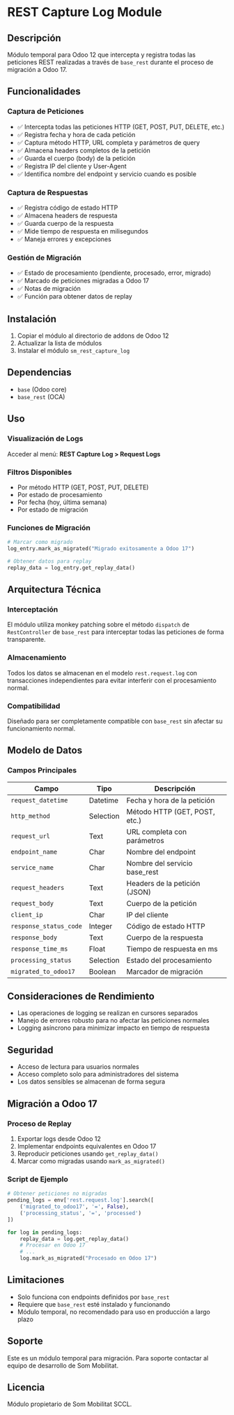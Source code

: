 # REST Capture Log Module

## Descripción

Módulo temporal para Odoo 12 que intercepta y registra todas las peticiones REST realizadas a través de `base_rest` durante el proceso de migración a Odoo 17.

## Funcionalidades

### Captura de Peticiones
- ✅ Intercepta todas las peticiones HTTP (GET, POST, PUT, DELETE, etc.)
- ✅ Registra fecha y hora de cada petición
- ✅ Captura método HTTP, URL completa y parámetros de query
- ✅ Almacena headers completos de la petición
- ✅ Guarda el cuerpo (body) de la petición
- ✅ Registra IP del cliente y User-Agent
- ✅ Identifica nombre del endpoint y servicio cuando es posible

### Captura de Respuestas
- ✅ Registra código de estado HTTP
- ✅ Almacena headers de respuesta
- ✅ Guarda cuerpo de la respuesta
- ✅ Mide tiempo de respuesta en milisegundos
- ✅ Maneja errores y excepciones

### Gestión de Migración
- ✅ Estado de procesamiento (pendiente, procesado, error, migrado)
- ✅ Marcado de peticiones migradas a Odoo 17
- ✅ Notas de migración
- ✅ Función para obtener datos de replay

## Instalación

1. Copiar el módulo al directorio de addons de Odoo 12
2. Actualizar la lista de módulos
3. Instalar el módulo `sm_rest_capture_log`

## Dependencias

- `base` (Odoo core)
- `base_rest` (OCA)

## Uso

### Visualización de Logs

Acceder al menú: **REST Capture Log > Request Logs**

### Filtros Disponibles
- Por método HTTP (GET, POST, PUT, DELETE)
- Por estado de procesamiento
- Por fecha (hoy, última semana)
- Por estado de migración

### Funciones de Migración

```python
# Marcar como migrado
log_entry.mark_as_migrated("Migrado exitosamente a Odoo 17")

# Obtener datos para replay
replay_data = log_entry.get_replay_data()
```

## Arquitectura Técnica

### Interceptación
El módulo utiliza monkey patching sobre el método `dispatch` de `RestController` de `base_rest` para interceptar todas las peticiones de forma transparente.

### Almacenamiento
Todos los datos se almacenan en el modelo `rest.request.log` con transacciones independientes para evitar interferir con el procesamiento normal.

### Compatibilidad
Diseñado para ser completamente compatible con `base_rest` sin afectar su funcionamiento normal.

## Modelo de Datos

### Campos Principales

| Campo | Tipo | Descripción |
|-------|------|-------------|
| `request_datetime` | Datetime | Fecha y hora de la petición |
| `http_method` | Selection | Método HTTP (GET, POST, etc.) |
| `request_url` | Text | URL completa con parámetros |
| `endpoint_name` | Char | Nombre del endpoint |
| `service_name` | Char | Nombre del servicio base_rest |
| `request_headers` | Text | Headers de la petición (JSON) |
| `request_body` | Text | Cuerpo de la petición |
| `client_ip` | Char | IP del cliente |
| `response_status_code` | Integer | Código de estado HTTP |
| `response_body` | Text | Cuerpo de la respuesta |
| `response_time_ms` | Float | Tiempo de respuesta en ms |
| `processing_status` | Selection | Estado del procesamiento |
| `migrated_to_odoo17` | Boolean | Marcador de migración |

## Consideraciones de Rendimiento

- Las operaciones de logging se realizan en cursores separados
- Manejo de errores robusto para no afectar las peticiones normales
- Logging asíncrono para minimizar impacto en tiempo de respuesta

## Seguridad

- Acceso de lectura para usuarios normales
- Acceso completo solo para administradores del sistema
- Los datos sensibles se almacenan de forma segura

## Migración a Odoo 17

### Proceso de Replay

1. Exportar logs desde Odoo 12
2. Implementar endpoints equivalentes en Odoo 17
3. Reproducir peticiones usando `get_replay_data()`
4. Marcar como migradas usando `mark_as_migrated()`

### Script de Ejemplo

```python
# Obtener peticiones no migradas
pending_logs = env['rest.request.log'].search([
    ('migrated_to_odoo17', '=', False),
    ('processing_status', '=', 'processed')
])

for log in pending_logs:
    replay_data = log.get_replay_data()
    # Procesar en Odoo 17
    # ...
    log.mark_as_migrated("Procesado en Odoo 17")
```

## Limitaciones

- Solo funciona con endpoints definidos por `base_rest`
- Requiere que `base_rest` esté instalado y funcionando
- Módulo temporal, no recomendado para uso en producción a largo plazo

## Soporte

Este es un módulo temporal para migración. Para soporte contactar al equipo de desarrollo de Som Mobilitat.

## Licencia

Módulo propietario de Som Mobilitat SCCL.